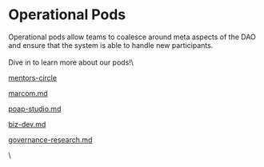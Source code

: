 # Operational Pods

Operational pods allow teams to coalesce around meta aspects of the DAO and ensure that the system is able to handle new participants.\
\
Dive in to learn more about our pods!\


[mentors-circle](mentors-circle/ "mention")

[marcom.md](marcom.md "mention")

[poap-studio.md](poap-studio.md "mention")

[biz-dev.md](biz-dev.md "mention")

[governance-research.md](governance-research.md "mention")




\
